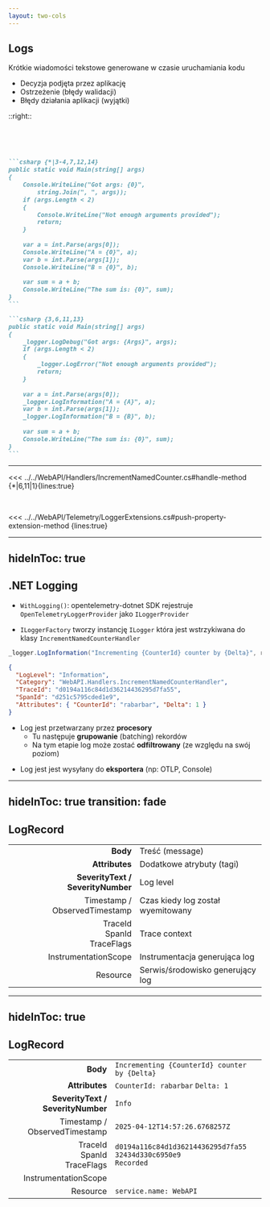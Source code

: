 ```yaml
---
layout: two-cols
---
```

## Logs

Krótkie wiadomości tekstowe generowane w czasie uruchamiania kodu

<v-clicks>

- Decyzja podjęta przez aplikację
- Ostrzeżenie (błędy walidacji)
- Błędy działania aplikacji (wyjątki)

</v-clicks>

::right::

<br/>
<br/>

<v-click>

````md magic-move {lines: true}

```csharp {*|3-4,7,12,14}
public static void Main(string[] args)
{
    Console.WriteLine("Got args: {0}",
        string.Join(", ", args));
    if (args.Length < 2)
    {
        Console.WriteLine("Not enough arguments provided");
        return;
    }
    
    var a = int.Parse(args[0]);
    Console.WriteLine("A = {0}", a);
    var b = int.Parse(args[1]);
    Console.WriteLine("B = {0}", b);
    
    var sum = a + b;
    Console.WriteLine("The sum is: {0}", sum);
}
```

```csharp {3,6,11,13}
public static void Main(string[] args)
{
    _logger.LogDebug("Got args: {Args}", args);
    if (args.Length < 2)
    {
        _logger.LogError("Not enough arguments provided");
        return;
    }
    
    var a = int.Parse(args[0]);
    _logger.LogInformation("A = {A}", a);
    var b = int.Parse(args[1]);
    _logger.LogInformation("B = {B}", b);
    
    var sum = a + b;
    Console.WriteLine("The sum is: {0}", sum);
}
```
````

</v-click>

<!--
- Najstarszy format telemetrii
- OpenTelemetry musiało się do niego dostosować
-->

---

<<< ../../WebAPI/Handlers/IncrementNamedCounter.cs#handle-method {*|6,11|1}{lines:true}

<br/>

<v-click>

<<< ../../WebAPI/Telemetry/LoggerExtensions.cs#push-property-extension-method {lines:true}

</v-click>

---
hideInToc: true
---

## .NET Logging

<v-clicks>

<div>

- `WithLogging()`: opentelemetry-dotnet SDK rejestruje `OpenTelemetryLoggerProvider` jako `ILoggerProvider`

</div>

<div>

- `ILoggerFactory` tworzy instancję `ILogger` która jest wstrzykiwana do klasy `IncrementNamedCounterHandler`

</div>

```csharp
_logger.LogInformation("Incrementing {CounterId} counter by {Delta}", request.CounterId, request.Delta);
```

```json
{
  "LogLevel": "Information",
  "Category": "WebAPI.Handlers.IncrementNamedCounterHandler",
  "TraceId": "d0194a116c84d1d36214436295d7fa55",
  "SpanId": "d251c5795cded1e9",
  "Attributes": { "CounterId": "rabarbar", "Delta": 1 }
}
```

<div>

- Log jest przetwarzany przez **procesory**
  - Tu następuje **grupowanie** (batching) rekordów
  - Na tym etapie log może zostać **odfiltrowany** (ze względu na swój poziom)

</div>

<div>

- Log jest jest wysyłany do **eksportera** (np: OTLP, Console)

</div>

</v-clicks>

---
hideInToc: true
transition: fade
---

## LogRecord

<v-clicks>

|                                   |                                   |
|----------------------------------:|:----------------------------------|
|                          **Body** | Treść (message)                   |
|                    **Attributes** | Dodatkowe atrybuty (tagi)         |
| **SeverityText / SeverityNumber** | Log level                         |
|     Timestamp / ObservedTimestamp | Czas kiedy log został wyemitowany |
| TraceId<br/>SpanId<br/>TraceFlags | Trace context                     |
|              InstrumentationScope | Instrumentacja generująca log     |
|                          Resource | Serwis/środowisko generujący log  |

</v-clicks>

---
hideInToc: true
---

## LogRecord

|                                   |                                                                          |
|----------------------------------:|:-------------------------------------------------------------------------|
|                          **Body** | `Incrementing {CounterId} counter by {Delta}`                            |
|                    **Attributes** | `CounterId: rabarbar` `Delta: 1`                                         |
| **SeverityText / SeverityNumber** | `Info`                                                                   |
|     Timestamp / ObservedTimestamp | `2025-04-12T14:57:26.6768257Z`                                           |
| TraceId<br/>SpanId<br/>TraceFlags | `d0194a116c84d1d36214436295d7fa55`<br/>`32434d330c6950e9`<br/>`Recorded` |
|              InstrumentationScope |                                                                          |
|                          Resource | `service.name: WebAPI`                                                   |
